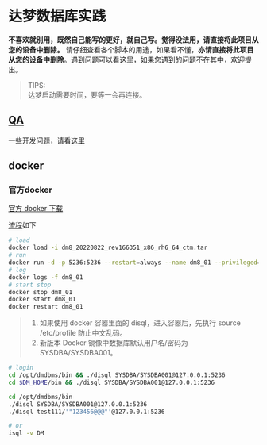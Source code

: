 # 达梦数据库实践

**不喜欢就别用，既然自己能写的更好，就自己写。觉得没法用，请直接将此项目从您的设备中删除。** 请仔细查看各个脚本的用途，如果看不懂，**亦请直接将此项目从您的设备中删除**。遇到问题可以看[这里](./qa.md)，如果您遇到的问题不在其中，欢迎提出。

> TIPS:  
> 达梦启动需要时间，要等一会再连接。

## [QA](./qa.md)

一些开发问题，请看[这里](./qa.md)

## docker

### 官方docker

[官方 docker 下载](https://eco.dameng.com/download/)

[流程](https://eco.dameng.com/document/dm/zh-cn/start/dm-install-docker.html)如下

```bash
# load
docker load -i dm8_20220822_rev166351_x86_rh6_64_ctm.tar
# run
docker run -d -p 5236:5236 --restart=always --name dm8_01 --privileged=true -e PAGE_SIZE=16 -e LD_LIBRARY_PATH=/opt/dmdbms/bin -e INSTANCE_NAME=dm8_01 -v /data/dm8_01:/opt/dmdbms/data dm8_single:v8.1.2.128_ent_x86_64_ctm_pack4
# log
docker logs -f dm8_01
# start stop
docker stop dm8_01
docker start dm8_01
docker restart dm8_01
```

> 1. 如果使用 docker 容器里面的 disql，进入容器后，先执行 source /etc/profile 防止中文乱码。
> 2. 新版本 Docker 镜像中数据库默认用户名/密码为 SYSDBA/SYSDBA001。

```bash
# login
cd /opt/dmdbms/bin && ./disql SYSDBA/SYSDBA001@127.0.0.1:5236
cd $DM_HOME/bin && ./disql SYSDBA/SYSDBA001@127.0.0.1:5236

cd /opt/dmdbms/bin
./disql SYSDBA/SYSDBA001@127.0.0.1:5236
./disql test111/'"123456@@@"'@127.0.0.1:5236

# or
isql -v DM
```

